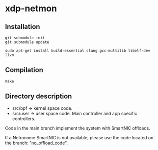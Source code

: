 # xdp-netmon

## Installation

    git submodule init
    git submodule update

    sudo apt-get install build-essential clang gcc-multilib libelf-dev llvm

## Compilation

    make

## Directory description

* src/bpf -> kernel space code.
* src/user -> user space code. Main controller and app specific controllers.

Code in the main branch implement the system with SmartNIC offloads.

If a Netronome SmartNIC is not available, please use the code located on the branch: "no\_offload\_code".

